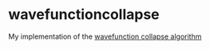 # wavefunctioncollapse
My implementation of the [wavefunction collapse algorithm](https://github.com/mxgmn/WaveFunctionCollapse?tab=readme-ov-file) 

